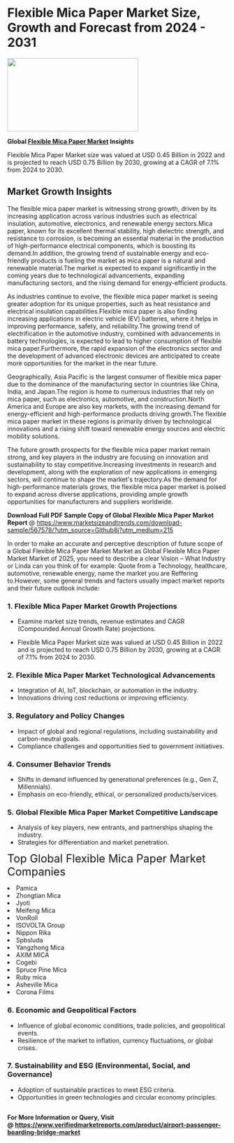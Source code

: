 <H1>Flexible Mica Paper Market Size, Growth and Forecast from 2024 - 2031</H1><img class="aligncenter size-medium wp-image-584254" src="https://thirdeyenews.in/wp-content/uploads/2024/09/Global-Market-Research-300x168.jpeg" alt="" width="300" height="168" /><p><strong>Global&nbsp;<a href="https://www.marketsizeandtrends.com/download-sample/567578/?utm_source=Github8j?utm_medium=215">Flexible Mica Paper Market</a> Insights</strong></p><p>Flexible Mica Paper Market size was valued at USD 0.45 Billion in 2022 and is projected to reach USD 0.75 Billion by 2030, growing at a CAGR of 7.1% from 2024 to 2030.</p><p><h2>Market Growth Insights</h2> <p>The flexible mica paper market is witnessing strong growth, driven by its increasing application across various industries such as electrical insulation, automotive, electronics, and renewable energy sectors.Mica paper, known for its excellent thermal stability, high dielectric strength, and resistance to corrosion, is becoming an essential material in the production of high-performance electrical components, which is boosting its demand.In addition, the growing trend of sustainable energy and eco-friendly products is fueling the market as mica paper is a natural and renewable material.The market is expected to expand significantly in the coming years due to technological advancements, expanding manufacturing sectors, and the rising demand for energy-efficient products.</p> <p>As industries continue to evolve, the flexible mica paper market is seeing greater adoption for its unique properties, such as heat resistance and electrical insulation capabilities.Flexible mica paper is also finding increasing applications in electric vehicle (EV) batteries, where it helps in improving performance, safety, and reliability.The growing trend of electrification in the automotive industry, combined with advancements in battery technologies, is expected to lead to higher consumption of flexible mica paper.Furthermore, the rapid expansion of the electronics sector and the development of advanced electronic devices are anticipated to create more opportunities for the market in the near future.</p> <p>Geographically, Asia Pacific is the largest consumer of flexible mica paper due to the dominance of the manufacturing sector in countries like China, India, and Japan.The region is home to numerous industries that rely on mica paper, such as electronics, automotive, and construction.North America and Europe are also key markets, with the increasing demand for energy-efficient and high-performance products driving growth.The flexible mica paper market in these regions is primarily driven by technological innovations and a rising shift toward renewable energy sources and electric mobility solutions.</p> <p>The future growth prospects for the flexible mica paper market remain strong, and key players in the industry are focusing on innovation and sustainability to stay competitive.Increasing investments in research and development, along with the exploration of new applications in emerging sectors, will continue to shape the market's trajectory.As the demand for high-performance materials grows, the flexible mica paper market is poised to expand across diverse applications, providing ample growth opportunities for manufacturers and suppliers worldwide.</p> <p><span class=""><strong>Download Full PDF Sample Copy of Global Flexible Mica Paper Market Report</strong> @ <a href="https://www.marketsizeandtrends.com/download-sample/567578/?utm_source=Github8j?utm_medium=215" target="_blank">https://www.marketsizeandtrends.com/download-sample/567578/?utm_source=Github8j?utm_medium=215</a></span></p><p>In order to make an accurate and perceptive description of future scope of a Global&nbsp;Flexible Mica Paper Market Market as Global&nbsp;Flexible Mica Paper Market Market of 2025, you need to describe a clear Vision &ndash; What Industry or Linda can you think of for example: Quote from a Technology, healthcare, automotive, renewable energy, name the market you are Reffering to.However, some general trends and factors usually impact market reports and their future outlook include:</p><h3>1.&nbsp;<strong>Flexible Mica Paper Market Growth Projections</strong></h3><ul><li>Examine market size trends, revenue estimates and CAGR (Compounded Annual Growth Rate) projections.</li><li><p>Flexible Mica Paper Market size was valued at USD 0.45 Billion in 2022 and is projected to reach USD 0.75 Billion by 2030, growing at a CAGR of 7.1% from 2024 to 2030.</p></li></ul><h3>2.&nbsp;<strong>Flexible Mica Paper Market Technological Advancements</strong></h3><ul><li>Integration of AI, IoT, blockchain, or automation in the industry.</li><li>Innovations driving cost reductions or improving efficiency.</li></ul><h3>3.&nbsp;<strong>Regulatory and Policy Changes</strong></h3><ul><li>Impact of global and regional regulations, including sustainability and carbon-neutral goals.</li><li>Compliance challenges and opportunities tied to government initiatives.</li></ul><h3>4.&nbsp;<strong>Consumer Behavior Trends</strong></h3><ul><li>Shifts in demand influenced by generational preferences (e.g., Gen Z, Millennials).</li><li>Emphasis on eco-friendly, ethical, or personalized products/services.</li></ul><h3>5.&nbsp;<strong>Global Flexible Mica Paper Market Competitive Landscape</strong></h3><ul><li>Analysis of key players, new entrants, and partnerships shaping the industry.</li><li>Strategies for differentiation and market penetration.</li></ul><p data-pm-slice="1 1 []"><span style="color: inherit; font-family: inherit; font-size: 25px;">Top Global Flexible Mica Paper Market Companies</span></p><div class="" data-test-id=""><p><li>Pamica</li><li> Zhongtian Mica</li><li> Jyoti</li><li> Meifeng Mica</li><li> VonRoll</li><li> ISOVOLTA Group</li><li> Nippon Rika</li><li> Spbsluda</li><li> Yangzhong Mica</li><li> AXIM MICA</li><li> Cogebi</li><li> Spruce Pine Mica</li><li> Ruby mica</li><li> Asheville Mica</li><li> Corona Films</li></p></div><h3>6.&nbsp;<strong>Economic and Geopolitical Factors</strong></h3><ul><li>Influence of global economic conditions, trade policies, and geopolitical events.</li><li>Resilience of the market to inflation, currency fluctuations, or global crises.</li></ul><h3>7.&nbsp;<strong>Sustainability and ESG (Environmental, Social, and Governance)</strong></h3><ul><li>Adoption of sustainable practices to meet ESG criteria.</li><li>Opportunities in green technologies and circular economy principles.</li></ul><h2><strong style="font-size: 14px;">For More Information or Query, Visit @&nbsp;</strong><a style="background-color: #ffffff; font-size: 14px;" href="https://www.marketsizeandtrends.com/report/flexible-mica-paper-market/" target="_blank">https://www.verifiedmarketreports.com/product/airport-passenger-boarding-bridge-market</a></h2>